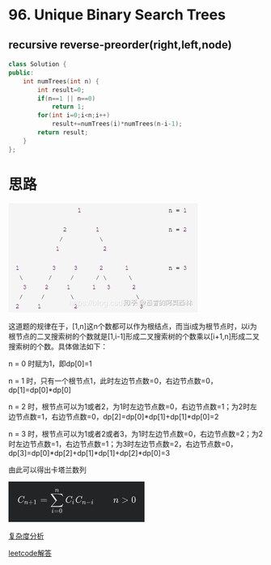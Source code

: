 #  96. Unique Binary Search Trees

##  recursive reverse-preorder(right,left,node)
```c++
class Solution {
public:
    int numTrees(int n) {
        int result=0;
        if(n==1 || n==0)
            return 1;
        for(int i=0;i<n;i++)
            result+=numTrees(i)*numTrees(n-i-1);
        return result;
    }
};
```

# 思路

![96.jpg](https://github.com/LiLiu1118/Leetcode-Solution/blob/main/Markdown%20Photos/96.jpg)

这道题的规律在于，[1,n]这n个数都可以作为根结点，而当i成为根节点时，以i为根节点的二叉搜索树的个数就是[1,i-1]形成二叉搜索树的个数乘以[i+1,n]形成二叉搜索树的个数。具体做法如下：

n = 0 时赋为1，即dp[0]=1

n = 1 时，只有一个根节点1，此时左边节点数=0，右边节点数=0，dp[1]=dp[0]*dp[0]

n = 2 时，根节点可以为1或者2，为1时左边节点数=0，右边节点数=1；为2时左边节点数=1，右边节点数=0，dp[2]=dp[0]*dp[1]+dp[1]*dp[0]=2

n = 3 时，根节点可以为1或者2或者3，为1时左边节点数=0，右边节点数=2；为2时左边节点数=1，右边节点数=1；为3时左边节点数=2，右边节点数=0，dp[3]=dp[0]*dp[2]+dp[1]*dp[1]+dp[2]*dp[0]=3

由此可以得出卡塔兰数列

![96_2.jpg](https://github.com/LiLiu1118/Leetcode-Solution/blob/main/Markdown%20Photos/96_2.jpg)

[复杂度分析](https://stackoverflow.com/questions/27371612/catalan-numbers-recursive-function-time-complexity)

[leetcode解答](https://leetcode.com/problems/unique-binary-search-trees/discuss/1109205/Detailed-Analysis-%3A-3-different-approaches-explained)


